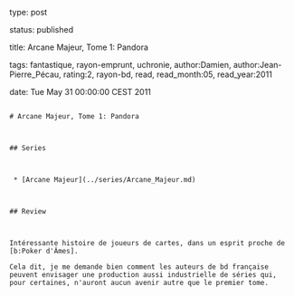 type: post
status: published
title: Arcane Majeur, Tome 1: Pandora
tags:  fantastique,  rayon-emprunt,  uchronie, author:Damien, author:Jean-Pierre_Pécau, rating:2, rayon-bd, read, read_month:05, read_year:2011
date: Tue May 31 00:00:00 CEST 2011
~~~~~~
# Arcane Majeur, Tome 1: Pandora

## Series

 * [Arcane Majeur](../series/Arcane_Majeur.md)

## Review

Intéressante histoire de joueurs de cartes, dans un esprit proche de [b:Poker d'Âmes].  
Cela dit, je me demande bien comment les auteurs de bd française peuvent envisager une production aussi industrielle de séries qui, pour certaines, n'auront aucun avenir autre que le premier tome.